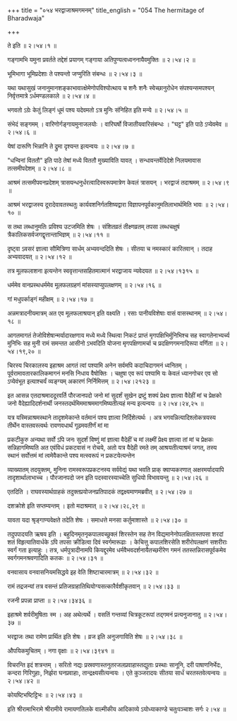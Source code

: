 +++
title = "०५४ भरद्वाजाश्रमगमनम्"
title_english = "054 The hermitage of Bharadwaja"

+++


ते इति  ॥  २।५४।१  ॥   

  

गङ्गामभि यमुना प्रवर्तते तद्देशं प्रयागम् गङ्गाया
अतिपुण्यत्वध्वननायैवमुक्तिः  ॥  २।५४।२  ॥   

  

भूमिभागा भूमिप्रदेशाः ते पश्यन्तो जग्मुरिति संबन्धः  ॥  २।५४।३  ॥   

  

यथा यथासुखं जनानुमानशङ्काभावात्क्षेमेणोपविश्योत्थाय च शनैः शनैः
स्वेच्छानुरोधेन संपश्यन्समपश्यन् निर्वृत्तमात्रे ऽर्धमण्डलकाले  ॥  २।५४।४
 ॥   

  

भगवतो ऽग्रेः केतुं लिङ्गं धूमं पश्य यदेवमतो ऽत्र मुनिः संनिहित इति मन्ये
 ॥  २।५४।५  ॥   

  

संभेदं सङ्गमम् । वारिणोर्गङ्गायमुनाजलयोः । वारिघर्षो विजातीयवारिसंबन्धः
। "घट्ट" इति पाठे ऽप्येवमेव  ॥  २।५४।६  ॥   

  

येषां दारूणि भिन्नानि ते द्रुमा दृश्यन्त इत्यन्वयः  ॥  २।५४।७  ॥   

  

"धन्विनां विततौ" इति पाठे तेषां मध्ये विततौ मुख्याविति यावत् ।
सन्धावन्तर्वेदिदेशे निलयमावास तत्समीपदेशम्  ॥  २।५४।८  ॥   

  

आश्रमं तत्समीपवनप्रदेशम् त्रासयन्धनुर्धरत्वादिस्वरूपमात्रेण केवलं
त्रासयन् । भरद्वाजं तदाश्रमम्  ॥  २।५४।९  ॥   

  

आश्रमं भरद्वाजस्य दूरादेवावतस्थतुः कार्यवशनिर्गतशिष्यद्वारा
विज्ञापनपूर्वकानुमतिलाभार्थमिति भावः  ॥  २।५४।१०  ॥   

  

स तथा लब्धानुमतिः प्रविश्य उटजमिति शेषः । संशितव्रतं तीक्ष्णव्रतम् तपसा
लब्धचक्षुषं त्रैकालिकसर्वजगद्वृत्तान्ताभिज्ञम्  ॥  २।५४।११  ॥   

  

दृष्ट्वा ऽवसरं ज्ञात्वा सौमित्रिणा सार्धम् अभ्यवन्ददिति शेषः । सीतया च
नमस्कारं कारितवान् । तदाह अभ्यवादयत्  ॥  २।५४।१२  ॥   

  

तत्र मूलफलाशना इत्यन्तेन स्ववृत्तान्तसहितमात्मानं भरद्वाजाय न्यवेदयत  ॥ 
२।५४।१३१५  ॥   

  

धर्ममेव वानप्रस्थधर्ममेव मूलफलग्रहणं मांसस्याप्युपलक्षणम्  ॥  २।५४।१६
 ॥   

  

गां मधुपर्काङ्गं महीक्षम्  ॥  २।५४।१७  ॥   

  

अन्नमत्रादनीयमात्रम् अत एव मूलफलाश्रयान् इति वक्ष्यति । रसाः
पानीयविशेषाः वासं वासस्थानम्  ॥  २।५४।१८  ॥   

  

आगतमागतं तेजोविशेषान्मर्यादारक्षणाय मध्ये मध्ये स्थित्वा निकटं प्राप्तं
मृगपक्षिभिर्मुनिभिश्च सह स्वागतेनाभ्यर्च्य मुनिभिः सह मुनी रामं समन्तत
आसीनो ऽभवदिति योजना मृगपक्षिणामर्चा च प्रदक्षिणगमनादिरूपा वर्णिता  ॥ 
२।५४।१९,२०  ॥   

  

चिरस्य चिरकालस्य इहाश्रम आगतं त्वां पश्यामि अनेन सर्वमपि कदाचिदागमनं
ध्वनितम् । पूर्वरामावतारकालिकमागनं मनसि निधाय वैषोक्तिः । चक्षुषा एव
रूपं पश्यामि यः केवलं ध्यानगोचर एव सो ऽप्येवंभूत इत्याश्चर्यं व्यङ्ग्यम्
अकारणं निर्निमित्तम्  ॥  २।५४।२१२३  ॥   

  

इत आसन्न एतदाश्रमाददूरवर्ति पौरजानपदो जनो मां सुदर्शं सुखेन द्रष्टुं
शक्यं प्रेक्ष्य ज्ञात्वा वैदेहीं मां च प्रेक्षको जनो
वैदेह्यादिदर्शनार्थी जनस्तदर्थमिममाश्रममागमिष्यतीत्यहं मन्य इत्यन्वयः  ॥ 
२।५४।२४,२५  ॥   

  

यत्र यस्मिन्नाश्रमस्थाने तादृशमेकान्ते वर्तमानं पश्य ज्ञात्वा
निर्दिशेत्यर्थः । अत्र भगवन्नित्यादिश्लोकत्रयस्य तीर्थेन वास्तवस्त्वर्थः
रावणवधार्थं गूढमवतीर्णं मां मा  

प्रकटीकुरु अन्यथा सर्वो ऽपि जनः सुदर्शं विष्णुं मां ज्ञात्वा वैदेहीं च
मां लक्ष्मीं प्रेक्ष्य ज्ञात्वा तां मां च प्रेक्षकः सन्निहागमिष्यति अत
एवंविधं प्रकटवासं न रोचये, अतो यत्र वैदेही रमते तम् आश्रयतीत्याश्रमं
जगत्, तस्य स्थानं सर्वोत्तमं मां त्वमेवैकान्ते पश्य मत्स्वरूपं न
प्रकटयेत्यन्तेन  

व्याख्यातम् तदयुक्तम्, मुनिना रामस्वरूपप्रकटनस्य सर्ववेद्यं यथा भवति
प्राक् क्वाप्यकरणात् अक्षरमर्यादयापि तादृशार्थालाभाच्च । पौरजानपदो जन
इति पदस्वारस्याच्चेति सुधियो विभावयन्तु  ॥  २।५४।२६  ॥   

  

एतदिति । राघवस्यार्थग्राहकं तदुक्तप्रयोजनप्रतिपादकं तद्वक्ष्यमाणमब्रवीत्
 ॥  २।५४।२७  ॥   

  

दशक्रोशे इति सप्तम्यन्तम् । इतो मदाश्रमात्  ॥  २।५४।२८,२९  ॥   

  

यावता यदा श्रृङ्गाण्यवेक्षते तदेति शेषः । समाधत्ते मनसा कर्तुमाशास्ते  ॥ 
२।५४।३०  ॥   

  

तदुपपादयति ऋषय इति । बहुदिनमृतनृकपालवच्छुक्लं शिरस्तेन सह तेन
विद्यमानेनोपलक्षितास्तपसा शरदां शतं विहृत्यातिवार्धके ऽपि तपसा
क्रीडित्वा दिवं स्वर्गमारूढाः । केचित्तु कपालशिरसेति शरीरोपलक्षणं
सशरीराः स्वर्गं गता इत्याहुः । तत्र, धर्मपुत्रादीनामपि कियद्दूरमेव
धर्मवैभवदर्शनायैतच्छरीरेण गमनं ततस्तन्निरासपूर्वकमेव स्वर्गगमनश्रवणादिति
कतकः  ॥  २।५४।३१  ॥   

  

वनवासाय वनवासनियमसिद्धये इह वेति शिष्टाचारमात्रम्  ॥  २।५४।३२  ॥   

  

रामं तद्रजन्यां तत्र वसन्तं प्रतिजग्राहातिथियोग्यसत्कारैर्वशीकृतवान्  ॥ 
२।५४।३३  ॥   

  

रजनी प्रपन्ना प्राप्ता  ॥  २।५४।३४३६  ॥   

  

इहाश्रमे शर्वरीमुषिताः स्म । अह अथेत्यर्थे । वसतिं गन्तव्यां
चित्रकूटरूपां तद्गमनं प्रत्यनुजानातु  ॥  २।५४।३७  ॥   

  

भरद्वाजः तथा रामेण प्रार्थित इति शेषः । व्रज इति अनुजगाविति शेषः  ॥ 
२।५४।३८  ॥   

  

औपयिकमुचितम् । नगा वृक्षाः  ॥  २।५४।३९४१  ॥   

  

विचरन्ति इदं शत्रन्तम् । सरितो नद्यः प्रस्रवणास्तनुतरजलप्रवाहास्तद्युताः
प्रस्थाः सानूनि, दरी पाषाणनिर्भेदः, कन्दरा गिरिगुहाः, निर्झरा
घनप्रवाहाः, तान्द्रक्ष्यसीत्यन्वयः । एते कुञ्जरादयः सीतया सार्धं
चरतस्तवेत्यन्वयः  ॥  २।५४।४२  ॥   

  

कोयष्टिभष्टिट्टिभः  ॥  २।५४।४३  ॥   

  

इति श्रीरामाभिरामे श्रीरामीये रामायणतिलके वाल्मीकीय आदिकाव्ये
ऽयोध्याकाण्डे चतुःपञ्चाशः सर्गः २।५४  ॥   

  


